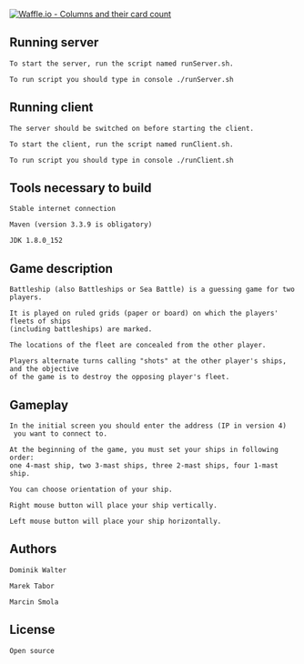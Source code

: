 [![Waffle.io - Columns and their card count](https://badge.waffle.io/smolamarcin/battleship.svg?columns=all)](https://waffle.io/smolamarcin/battleship) <br />
## Running server
    To start the server, run the script named runServer.sh. 
    
    To run script you should type in console ./runServer.sh
## Running client
    The server should be switched on before starting the client.
    
    To start the client, run the script named runClient.sh. 
    
    To run script you should type in console ./runClient.sh
## Tools necessary to build
    Stable internet connection
    
    Maven (version 3.3.9 is obligatory) 
    
    JDK 1.8.0_152
    
## Game description
    Battleship (also Battleships or Sea Battle) is a guessing game for two players. 
    
    It is played on ruled grids (paper or board) on which the players' fleets of ships 
    (including battleships) are marked. 
    
    The locations of the fleet are concealed from the other player. 
    
    Players alternate turns calling "shots" at the other player's ships, and the objective 
    of the game is to destroy the opposing player's fleet.
## Gameplay
    In the initial screen you should enter the address (IP in version 4)
     you want to connect to.
   
    At the beginning of the game, you must set your ships in following order: 
    one 4-mast ship, two 3-mast ships, three 2-mast ships, four 1-mast ship.
    
    You can choose orientation of your ship.
    
    Right mouse button will place your ship vertically.
   
    Left mouse button will place your ship horizontally.    

## Authors
    Dominik Walter 
    
    Marek Tabor 
    
    Marcin Smola  
## License
    Open source

